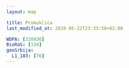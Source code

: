 ```yaml
---
layout: map

title: Promuklica
last_modified_at: 2018-05-22T23:33:58+02:00

WDPA: [328936]
BioRaS: [134]
geoSrbija:
  L1_183: [76]
---
```

